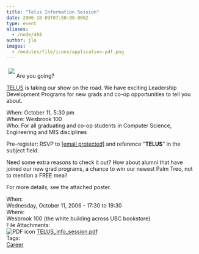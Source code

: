 ```yaml
---
title: "Telus Information Session"
date: 2006-10-09T07:50:00.000Z
type: event
aliases:
  - /node/488
author: jlo
images:
  - /modules/file/icons/application-pdf.png
---
```


<div class="field field-name-body field-type-text-with-summary field-label-hidden"><div class="field-items"><div class="field-item even"><p><img src="http://www.telus.com/images/newhp/logo.gif" align="left" vspace="5" hspace="5"><br>
Are you going?</p>
<p><a href="http://www.telus.ca">TELUS</a> is taking our show on the road. We have exciting Leadership Development Programs for new grads and co-op opportunities to tell you about.</p>
<p>When: October 11, 5:30 pm<br>
Where: Wesbrook 100<br>
Who: For all graduating and co-op students in Computer Science, Engineering and MIS disciplines</p>
<p>Pre-register: RSVP to <a href="/cdn-cgi/l/email-protection#87e4e6f5e2e2f5a9f4e2f5f1eee4e2f4c7f2e5e4a9e4e6"><span class="__cf_email__" data-cfemail="afccceddcacadd81dccaddd9c6cccadcefdacdcc81ccce">[email&#xA0;protected]</span></a> and reference &quot;<strong>TELUS</strong>&quot; in the subject field.</p>
<p>Need some extra reasons to check it out? How about alumni that have joined our new grad programs, a chance to win our newest Palm Treo, not to mention a FREE meal!</p>
<p>For more details, see the attached poster. </p>
</div></div></div><div class="field field-name-field-dates field-type-datetime field-label-above"><div class="field-label">When:&#xA0;</div><div class="field-items"><div class="field-item even"><span class="date-display-single">Wednesday, October 11, 2006 - <span class="date-display-range"><span class="date-display-start">17:30</span> to <span class="date-display-end">19:30</span></span></span></div></div></div><div class="field field-name-field-location field-type-text field-label-above"><div class="field-label">Where:&#xA0;</div><div class="field-items"><div class="field-item even">Wesbrook 100 (the white building across UBC bookstore)</div></div></div><div class="field field-name-field-file-attachments field-type-file field-label-above"><div class="field-label">File Attachments:&#xA0;</div><div class="field-items"><div class="field-item even"><span class="file"><img class="file-icon" alt="PDF icon" title="application/pdf" src="/modules/file/icons/application-pdf.png"> <a href="https://ubccsss.org/files/TELUS_info_session.pdf" type="application/pdf; length=67280">TELUS_info_session.pdf</a></span></div></div></div>    <footer>
    <div class="field field-name-field-tags field-type-taxonomy-term-reference field-label-above"><div class="field-label">Tags:&#xA0;</div><div class="field-items"><div class="field-item even"><a href="/career">Career</a></div></div></div>      </footer>